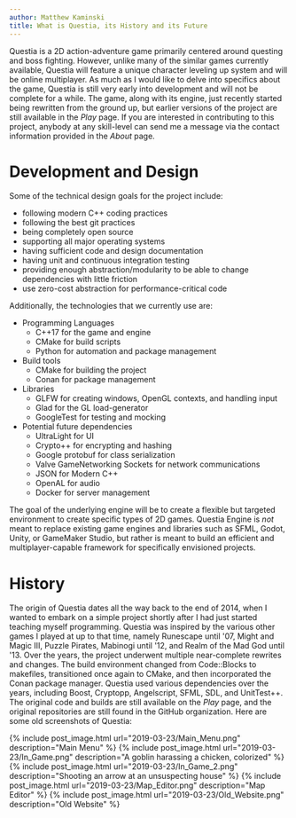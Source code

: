 ```yaml
---
author: Matthew Kaminski
title: What is Questia, its History and its Future
---
```


Questia is a 2D action-adventure game primarily centered around questing and boss fighting.
However, unlike many of the similar games currently available, Questia will feature a unique character leveling up system
  and will be online multiplayer.
As much as I would like to delve into specifics about the game, Questia is still very early into development and will not
  be complete for a while.
The game, along with its engine, just recently started being rewritten from the ground up, but earlier versions of the project
  are still available in the _Play_ page. 
If you are interested in contributing to this project, anybody at any skill-level can send me a message via the contact information
  provided in the _About_ page.

     
# Development and Design 

Some of the technical design goals for the project include:
- following modern C++ coding practices
- following the best git practices
- being completely open source
- supporting all major operating systems
- having sufficient code and design documentation
- having unit and continuous integration testing
- providing enough abstraction/modularity to be able to change dependencies with little friction
- use zero-cost abstraction for performance-critical code

Additionally, the technologies that we currently use are:
- Programming Languages
  - C++17 for the game and engine
  - CMake for build scripts
  - Python for automation and package management
- Build tools
  - CMake for building the project
  - Conan for package management
- Libraries
  - GLFW for creating windows, OpenGL contexts, and handling input
  - Glad for the GL load-generator
  - GoogleTest for testing and mocking
- Potential future dependencies
  - UltraLight for UI
  - Crypto++ for encrypting and hashing
  - Google protobuf for class serialization
  - Valve GameNetworking Sockets for network communications
  - JSON for Modern C++
  - OpenAL for audio
  - Docker for server management

The goal of the underlying engine will be to create a flexible but targeted environment to create specific types of 2D games. 
Questia Engine is _not_ meant to replace existing game engines and libraries such as SFML, Godot, Unity, or GameMaker Studio,
  but rather is meant to build an efficient and multiplayer-capable framework for specifically envisioned projects. 


# History

The origin of Questia dates all the way back to the end of 2014, when I wanted to embark on a simple project
  shortly after I had just started teaching myself programming.
Questia was inspired by the various other games I played at up to that time, namely Runescape until '07, Might 
  and Magic III, Puzzle Pirates, Mabinogi until '12, and Realm of the Mad God until '13.
Over the years, the project underwent multiple near-complete rewrites and changes.
The build environment changed from Code::Blocks to makefiles, transitioned once again to CMake, and then incorporated the Conan package manager. 
Questia used various dependencies over the years, including Boost, Cryptopp, Angelscript, SFML, SDL, and UnitTest++.
The original code and builds are still available on the _Play_ page, and the original repositories are still found in the GitHub organization.
Here are some old screenshots of Questia:

{% include post_image.html url="2019-03-23/Main_Menu.png" description="Main Menu" %}
{% include post_image.html url="2019-03-23/In_Game.png" description="A goblin harassing a chicken, colorized" %}
{% include post_image.html url="2019-03-23/In_Game_2.png" description="Shooting an arrow at an unsuspecting house" %}
{% include post_image.html url="2019-03-23/Map_Editor.png" description="Map Editor" %}
{% include post_image.html url="2019-03-23/Old_Website.png" description="Old Website" %}
 